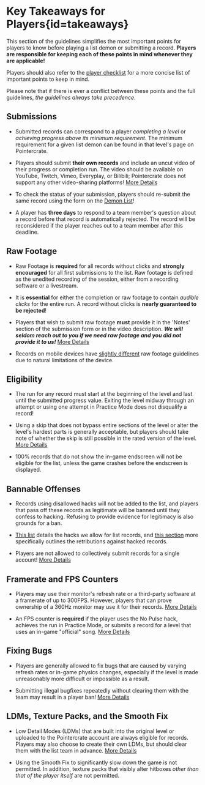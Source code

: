 <div class='panel fade js-scroll-anim' data-anim='fade'>

# Key Takeaways for Players{id=takeaways}

This section of the guidelines simplifies the most important points for players to know before playing a list demon or submitting a record. **Players are responsible for keeping each of these points in mind whenever they are applicable!** 

Players should also refer to the [player checklist](/guidelines/miscellaneous/#checklist) for a more concise list of important points to keep in mind.

Please note that if there is ever a conflict between these points and the full guidelines, *the guidelines always take precedence*.

## Submissions

- Submitted records can correspond to a player *completing a level* or *achieving progress above its minimum requirement*. The minimum requirement for a given list demon can be found in that level's page on Pointercrate. 

- Players should submit **their own records** and include an uncut video of their progress or completion run. The video should be available on YouTube, Twitch, Vimeo, Everyplay, or Bilibili; Pointercrate does not support any other video-sharing platforms! [More Details](/guidelines/eligibility/#videoreqs)

- To check the status of your submission, players should re-submit the same record using the form on the [Demon List](/demonlist)!

- A player has **three days** to respond to a team member's question about a record before that record is automatically rejected. The record will be reconsidered if the player reaches out to a team member after this deadline.

## Raw Footage

- Raw Footage is **required** for all records without clicks and **strongly encouraged** for all first submissions to the list. Raw footage is defined as the unedited recording of the session, either from a recording software or a livestream. 

- It is **essential** for either the completion or raw footage to contain *audible clicks* for the entire run. A record without clicks is **nearly guaranteed to be rejected**!

- Players that wish to submit raw footage **must** provide it in the 'Notes' section of the submission form or in the video description. ***We will seldom reach out to you if we need raw footage and you did not provide it to us!*** [More Details](/guidelines/raw/#raw-footage)

- Records on mobile devices have [slightly different](/guidelines/raw/#raw-footage-on-mobile) raw footage guidelines due to natural limitations of the device.

## Eligibility

- The run for any record must start at the beginning of the level and last until the submitted progress value. Exiting the level midway through an attempt or using one attempt in Practice Mode does not disqualify a record!

- Using a skip that does not bypass entire sections of the level or alter the level's hardest parts is generally acceptable, but players should take note of whether the skip is still possible in the rated version of the level. [More Details](/guidelines/eligibility/#skips)

- 100% records that do not show the in-game endscreen will not be eligible for the list, unless the game crashes before the endscreen is displayed.

## Bannable Offenses

- Records using disallowed hacks will not be added to the list, and players that pass off these records as legitimate will be banned until they confess to hacking. Refusing to provide evidence for legitimacy is also grounds for a ban. 

- [This list](/guidelines/miscellaneous/#allowed-hacks) details the hacks we allow for list records, and [this section](/guidelines/eligibility/#hacks) more specifically outlines the retributions against hacked records. 

- Players are not allowed to collectively submit records for a single account! [More Details](/guidelines/eligibility/#hacks)

## Framerate and FPS Counters

- Players may use their monitor's refresh rate or a third-party software at a framerate of up to 300FPS. However, players that can prove ownership of a 360Hz monitor may use it for their records. [More Details](/guidelines/eligibility/#fps)

- An FPS counter is **required** if the player uses the No Pulse hack, achieves the run in Practice Mode, or submits a record for a level that uses an in-game "official" song. [More Details](/guidelines/eligibility/#fps)


## Fixing Bugs

- Players are generally allowed to fix bugs that are caused by varying refresh rates or in-game physics changes, especially if the level is made unreasonably more difficult or impossible as a result. 

- Submitting illegal bugfixes repeatedly without clearing them with the team may result in a player ban! [More Details](/guidelines/eligibility/#bugfixes)

## LDMs, Texture Packs, and the Smooth Fix

- Low Detail Modes (LDMs) that are built into the original level or uploaded to the Pointercrate account are always eligible for records. Players may also choose to create their own LDMs, but should clear them with the list team in advance. [More Details](/guidelines/ldms/#custom-ldms)

- Using the Smooth Fix to significantly slow down the game is not permitted. In addition, texture packs that visibly alter hitboxes *other than that of the player itself* are not permitted.


</div>
